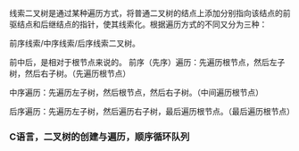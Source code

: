 线索二叉树是通过某种遍历方式，将普通二叉树的结点上添加分别指向该结点的前驱结点和后继结点的指针，使其线索化。根据遍历方式的不同又分为三种：

前序线索/中序线索/后序线索二叉树。


前中后，是相对于根节点来说的。
前序（先序）遍历：先遍历根节点，然后左子树，然后右子树。（先遍历根节点）

中序遍历：先遍历左子树，然后根节点，然后右子树。（中间遍历根节点）

后序遍历：先遍历左子树，然后遍历右子树，最后遍历根节点。（最后遍历根节点）


### C语言，二叉树的创建与遍历，顺序循环队列
